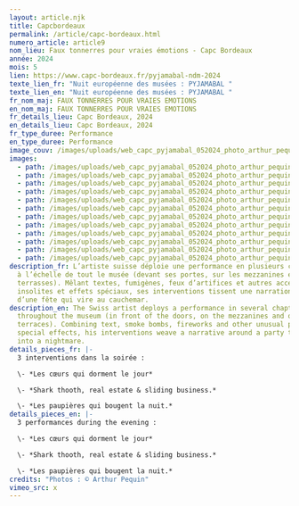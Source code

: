 ```yaml
---
layout: article.njk
title: Capcbordeaux
permalink: /article/capc-bordeaux.html
numero_article: article9
nom_lieu: Faux tonnerres pour vraies émotions - Capc Bordeaux
année: 2024
mois: 5
lien: https://www.capc-bordeaux.fr/pyjamabal-ndm-2024
texte_lien_fr: "Nuit européenne des musées : PYJAMABAL "
texte_lien_en: "Nuit européenne des musées : PYJAMABAL "
fr_nom_maj: FAUX TONNERRES POUR VRAIES EMOTIONS
en_nom_maj: FAUX TONNERRES POUR VRAIES EMOTIONS
fr_details_lieu: Capc Bordeaux, 2024
en_details_lieu: Capc Bordeaux, 2024
fr_type_duree: Performance
en_type_duree: Performance
image_couv: /images/uploads/web_capc_pyjamabal_052024_photo_arthur_pequin_m5a0209.jpg
images:
  - path: /images/uploads/web_capc_pyjamabal_052024_photo_arthur_pequin_m5a0217.jpg
  - path: /images/uploads/web_capc_pyjamabal_052024_photo_arthur_pequin_m5a1384.jpg
  - path: /images/uploads/web_capc_pyjamabal_052024_photo_arthur_pequin_m5a1401.jpg
  - path: /images/uploads/web_capc_pyjamabal_052024_photo_arthur_pequin_m5a1433.jpg
  - path: /images/uploads/web_capc_pyjamabal_052024_photo_arthur_pequin_m5a1470.jpg
  - path: /images/uploads/web_capc_pyjamabal_052024_photo_arthur_pequin_m5a1438.jpg
  - path: /images/uploads/web_capc_pyjamabal_052024_photo_arthur_pequin_m5a1498.jpg
  - path: /images/uploads/web_capc_pyjamabal_052024_photo_arthur_pequin_m5a2737.jpg
  - path: /images/uploads/web_capc_pyjamabal_052024_photo_arthur_pequin_m5a2769.jpg
  - path: /images/uploads/web_capc_pyjamabal_052024_photo_arthur_pequin_m5a2781.jpg
  - path: /images/uploads/web_capc_pyjamabal_052024_photo_arthur_pequin_m5a2804.jpg
  - path: /images/uploads/web_capc_pyjamabal_052024_photo_arthur_pequin_m5a2895.jpg
description_fr: L’artiste suisse déploie une performance en plusieurs chapitres
  à l’échelle de tout le musée (devant ses portes, sur les mezzanines et sur les
  terrasses). Mêlant textes, fumigènes, feux d’artifices et autres accessoires
  insolites et effets spéciaux, ses interventions tissent une narration autour
  d’une fête qui vire au cauchemar.
description_en: The Swiss artist deploys a performance in several chapters
  throughout the museum (in front of the doors, on the mezzanines and on the
  terraces). Combining text, smoke bombs, fireworks and other unusual props and
  special effects, his interventions weave a narrative around a party that turns
  into a nightmare.
details_pieces_fr: |-
  3 interventions dans la soirée :

  \- *Les cœurs qui dorment le jour*

  \- *Shark thooth, real estate & sliding business.*

  \- *Les paupières qui bougent la nuit.*
details_pieces_en: |-
  3 performances during the evening :

  \- *Les cœurs qui dorment le jour*

  \- *Shark thooth, real estate & sliding business.*

  \- *Les paupières qui bougent la nuit.*
credits: "Photos : © Arthur Pequin"
vimeo_src: x
---
```

